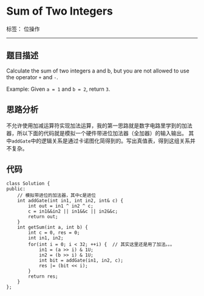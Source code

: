 ﻿# Sum of Two Integers

标签： 位操作

---

## 题目描述
Calculate the sum of two integers a and b, but you are not allowed to use the operator `+` and `-`.

Example:
Given `a = 1` and `b = 2`, return `3`. 
## 思路分析
不允许使用加减运算符实现加法运算，我的第一思路就是数字电路里学到的加法器，所以下面的代码就是模拟一个硬件带进位加法器（全加器）的输入输出。
其中`addGate`中的逻辑关系是通过卡诺图化简得到的。写出真值表，得到这组关系并不复杂。

## 代码
```
class Solution {
public:
    // 模拟带进位的加法器，其中c是进位
    int addGate(int in1, int in2, int& c) {
        int out = in1 ^ in2 ^ c;
        c = in1&&in2 || in1&&c || in2&&c;
        return out;
    }
    int getSum(int a, int b) {
        int c = 0, res = 0;
        int in1, in2;
        for(int i = 0; i < 32; ++i) {  // 其实这里还是用了加法。。。
            in1 = (a >> i) & 1U;
            in2 = (b >> i) & 1U;
            int bit = addGate(in1, in2, c);
            res |= (bit << i);
        }
        return res;
    }
};
```



